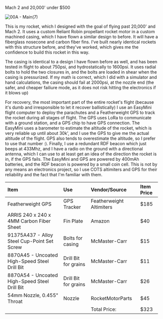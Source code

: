 Mach 2 and 20,000' under $500

![00A - Main(7)](https://github.com/user-attachments/assets/33cd6665-93cc-49d7-9689-eb2c26a381ea)

This is my rocket, which I designed with the goal of flying past 20,000' and Mach 2. It uses a custom Reliant Robin propellant rocket motor in a custom machined casing, which I have flown a similar design to before. It will have a fiberglass nosecone and carbon fiber fins. I've built nearly identical rockets with this structure before, and they've worked, which gives me the confidence to build this rocket in this way. 

The casing is identical to a design I have flown before as well, and has been tested in flight to about 750psi, and hydrostatically to 1600psi. It uses radial bolts to hold the two closures in, and the bolts are loaded in shear when the casing is pressurized. If my math is correct, which I did with a simulator and hand calculations, the casing should fail at 2000psi, at the nozzle end (the safer, and cheaper failiure mode, as it does not risk hitting the electronics if it blows up)

For recovery, the most important part of the entire rocket's flight (because it's dumb and irresponsible to let it recover ballistically) I use an EasyMini flight computer to deploy the parachutes and a Featherweight GPS to track the rocket during all stages of flight. The GPS uses LoRa to communicate with a ground station, and a GPS chip to have GPS connection. The EasyMini uses a barometer to estimate the altitude of the rocket, which is very reliable up until about 30k', and I use the GPS to give me the actual altitude of the flight. GPS also tends to overestimate the altitude, so I prefer to use that number :). Finally, I use a redundant RDF beacon which just beeps at 433Mhz, and I have a radio on the ground with a directional antenna, which I can use to at least get an idea of the direction the rocket is in, if the GPS fails. The EasyMini and GPS are powered by 400mAh batteries, and the RDF beacon is powered by a small coin cell. This is not by any means an electronics project, so I use COTS altimiters and GPS for their reliability and the fact that I'm familiar with them. 

| Item                                            | Use                  | Vendor/Source            | Item Price   |
|:------------------------------------------------|:---------------------|:-------------------------|:-------------|
| Featherweight GPS                               | GPS Tracker          | Featherweight Altimiters | $185         |
| ARRIS 240 x 240 x 4MM Carbon Fiber Sheet        | Fin Plate            | Amazon                   | $40          |
| 91375A437 - Alloy Steel Cup-Point Set Screw     | Bolts for casing     | McMaster-Carr            | $15          |
| 8870A45 - Uncoated High-Speed Steel Drill Bit   | Drill Bit for grains | McMaster-Carr            | $11          |
| 8870A54 - Uncoated High-Speed Steel Drill Bit   | Drill Bit for grains | McMaster-Carr            | $26          |
| 54mm Nozzle, 0.455" Throat | Nozzle | RocketMotorParts         | $45       |
|                                              |                   | Total Price:             | $323         |
